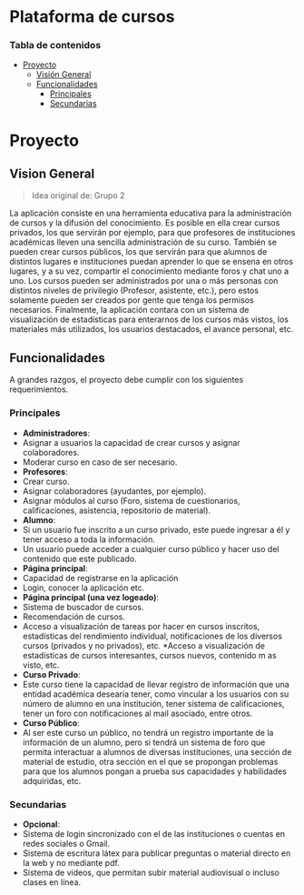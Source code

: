 # Plataforma de cursos

### Tabla de contenidos
* [Proyecto](#proyecto)
  * [Visión General](#vision-general)
  * [Funcionalidades](#funcionalidades)
    * [Principales](#principales)
    * [Secundarias](#secundarias)

# Proyecto

## Vision General
> Idea original de: Grupo 2
  
La aplicación consiste en una herramienta educativa para la administración de cursos y la difusión del conocimiento. Es posible en ella crear cursos privados, los que servirán por ejemplo, para que profesores de instituciones académicas lleven una sencilla administración de su curso. También se pueden crear cursos públicos, los que servirán para que alumnos de distintos lugares e instituciones puedan aprender lo que se ensena en otros lugares, y a su vez, compartir el conocimiento mediante foros y chat uno a uno. Los cursos pueden ser administrados por una o más personas con distintos niveles de privilegio (Profesor, asistente, etc.), pero estos solamente pueden ser creados por gente que tenga los permisos necesarios. Finalmente, la aplicación contara con un sistema de visualización de estadísticas para enterarnos de los cursos más vistos, los materiales más utilizados, los usuarios destacados, el avance personal, etc.

## Funcionalidades

A grandes razgos, el proyecto debe cumplir con los siguientes requerimientos.

### Principales
* **Administradores**:
 * Asignar a usuarios la capacidad de crear cursos y asignar colaboradores.
 * Moderar curso en caso de ser necesario.
* **Profesores**:
 * Crear curso.
 * Asignar colaboradores (ayudantes, por ejemplo).
 * Asignar módulos al curso (Foro, sistema de cuestionarios, calificaciones, asistencia, repositorio de material).
* **Alumno**:
 * Si un usuario fue inscrito a un curso privado, este puede ingresar a él y tener acceso a toda la información.
 * Un usuario puede acceder a cualquier curso público y hacer uso del contenido que este publicado.
* **Página principal**:
 * Capacidad de registrarse en la aplicación
 * Login, conocer la aplicación etc.
* **Página principal (una vez logeado)**:
 * Sistema de buscador de cursos.
 * Recomendación de cursos.
 * Acceso a visualización de tareas por hacer en cursos inscritos, estadísticas del rendimiento individual, notificaciones de los diversos cursos (privados y no privados), etc.
 *Acceso a visualización de estadísticas de cursos interesantes, cursos nuevos, contenido m as visto, etc.
* **Curso Privado**:
 * Este curso tiene la capacidad de llevar registro de información que una entidad académica desearía tener, como vincular a los usuarios con su número de alumno en una institución, tener sistema de calificaciones, tener un foro con notificaciones al mail asociado, entre otros.
* **Curso Público**:
 * Al ser este curso un público, no tendrá un registro importante de la información de un alumno, pero si tendrá un sistema de foro que permita interactuar a alumnos de diversas instituciones, una sección de material de estudio, otra sección en el que se propongan problemas para que los alumnos pongan a prueba sus capacidades y habilidades adquiridas, etc.



### Secundarias
* **Opcional**:
 * Sistema de login sincronizado con el de las instituciones o cuentas en redes sociales o Gmail.
 * Sistema de escritura látex para publicar preguntas o material directo en la web y no mediante pdf.
 * Sistema de videos, que permitan subir material audiovisual o incluso clases en línea.

